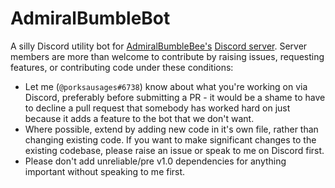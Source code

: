 [logo]: logo.png "AdmiralBumbleBot"

# AdmiralBumbleBot

A silly Discord utility bot for [AdmiralBumbleBee's](http://admiralbumblebee.com) [Discord server](https://discord.gg/phMMJ8Q). Server members are more than welcome to contribute by raising issues, requesting features, or contributing code under these conditions:

* Let me (`@porksausages#6738`) know about what you're working on via Discord, preferably before submitting a PR - it would be a shame to have to decline a pull request that somebody has worked hard on just because it adds a feature to the bot that we don't want.
* Where possible, extend by adding new code in it's own file, rather than changing existing code. If you want to make significant changes to the existing codebase, please raise an issue or speak to me on Discord first.
* Please don't add unreliable/pre v1.0 dependencies for anything important without speaking to me first.